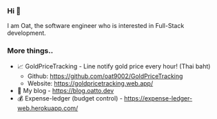 ### Hi 👋

I am Oat, the software engineer who is interested in Full-Stack development.

### More things..

-   📈 GoldPriceTracking - Line notify gold price every hour! (Thai baht)
    -   Github: https://github.com/oat9002/GoldPriceTracking
    -   Website: https://goldpricetracking.web.app/
-   📘 My blog - https://blog.oatto.dev
-   💰 Expense-ledger (budget control) - https://expense-ledger-web.herokuapp.com/ 

<!--
**oat9002/oat9002** is a ✨ _special_ ✨ repository because its `README.md` (this file) appears on your GitHub profile.

Here are some ideas to get you started:

- 🔭 I’m currently working on ...
- 🌱 I’m currently learning ...
- 👯 I’m looking to collaborate on ...
- 🤔 I’m looking for help with ...
- 💬 Ask me about ...
- 📫 How to reach me: ...
- 😄 Pronouns: ...
- ⚡ Fun fact: ...
-->
